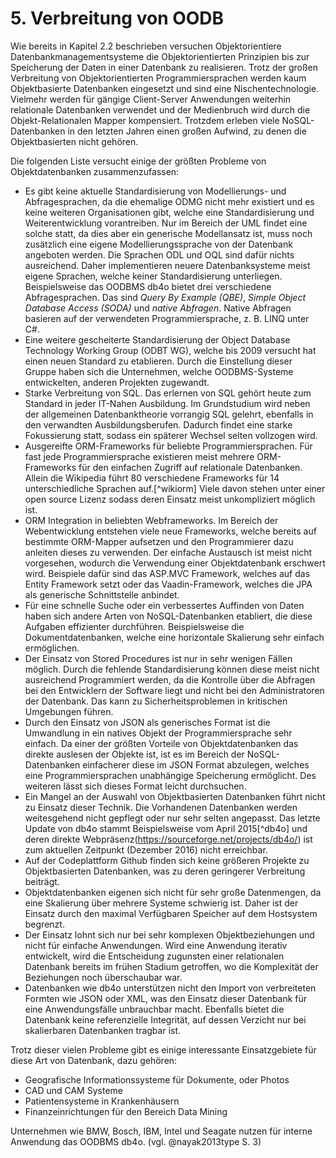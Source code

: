 # 5. Verbreitung von OODB
Wie bereits in Kapitel 2.2 beschrieben versuchen Objektorientiere Datenbankmanagementsysteme die Objektorientierten Prinzipien bis zur Speicherung der Daten in einer Datenbank zu realisieren.
Trotz der großen Verbreitung von Objektorientierten Programmiersprachen werden kaum Objektbasierte Datenbanken eingesetzt und sind eine Nischentechnologie.
Vielmehr werden für gängige Client-Server Anwendungen weiterhin relationale Datenbanken verwendet und der Medienbruch wird durch die Objekt-Relationalen Mapper kompensiert.
Trotzdem erleben viele NoSQL-Datenbanken in den letzten Jahren einen großen Aufwind, zu denen die Objektbasierten nicht gehören.

Die folgenden Liste versucht einige der größten Probleme von Objektdatenbanken zusammenzufassen:

  * Es gibt keine aktuelle Standardisierung von Modellierungs- und Abfragesprachen, da die ehemalige ODMG nicht mehr existiert und es keine weiteren Organisationen gibt, welche eine Standardisierung und Weiterentwicklung vorantreiben. Nur im Bereich der UML findet eine solche statt, da dies aber ein generische Modellansatz ist, muss noch zusätzlich eine eigene Modellierungssprache von der Datenbank angeboten werden. Die Sprachen ODL und OQL sind dafür nichts ausreichend. Daher implementieren neuere Datenbanksysteme meist eigene Sprachen, welche keiner Standardisierung unterliegen. Beispielsweise das OODBMS db4o bietet drei verschiedene Abfragesprachen. Das sind *Query By Example (QBE)*, *Simple Object Database Access (SODA)* und *native Abfragen*. Native Abfragen basieren auf der verwendeten Programmiersprache, z. B. LINQ unter C#.
  * Eine weitere gescheiterte Standardisierung der Object Database Technology Working Group (ODBT WG), welche bis 2009 versucht hat einen neuen Standard zu etablieren. Durch die Einstellung dieser Gruppe haben sich die Unternehmen, welche OODBMS-Systeme entwickelten, anderen Projekten zugewandt.
  * Starke Verbreitung von SQL. Das erlernen von SQL gehört heute zum Standard in jeder IT-Nahen Ausbildung. Im Grundstudium wird neben der allgemeinen Datenbanktheorie vorrangig SQL gelehrt, ebenfalls in den verwandten Ausbildungsberufen. Dadurch findet eine starke Fokussierung statt, sodass ein späterer Wechsel selten vollzogen wird.
  * Ausgereifte ORM-Frameworks für beliebte Programmiersprachen. Für fast jede Programmiersprache existieren meist mehrere ORM-Frameworks für den einfachen Zugriff auf relationale Datenbanken. Allein die Wikipedia führt 80 verschiedene Frameworks für 14 unterschiedliche Sprachen auf.[^wikiorm] Viele davon stehen unter einer open source Lizenz sodass deren Einsatz meist unkompliziert möglich ist.
  * ORM Integration in beliebten Webframeworks. Im Bereich der Webentwicklung entstehen viele neue Frameworks, welche bereits auf bestimmte ORM-Mapper aufsetzen und den Programmierer dazu anleiten dieses zu verwenden. Der einfache Austausch ist meist nicht vorgesehen, wodurch die Verwendung einer Objektdatenbank erschwert wird. Beispiele dafür sind das ASP.MVC Framework, welches auf das Entity Framework setzt oder das Vaadin-Framework, welches die JPA als generische Schnittstelle anbindet.
  * Für eine schnelle Suche oder ein verbessertes Auffinden von Daten haben sich andere Arten von NoSQL-Datenbanken etabliert, die diese Aufgaben effizienter durchführen. Beispielsweise die Dokumentdatenbanken, welche eine horizontale Skalierung sehr einfach ermöglichen.
  * Der Einsatz von Stored Procedures ist nur in sehr wenigen Fällen möglich. Durch die fehlende Standardisierung können diese meist nicht ausreichend Programmiert werden, da die Kontrolle über die Abfragen bei den Entwicklern der Software liegt und nicht bei den Administratoren der Datenbank. Das kann zu Sicherheitsproblemen in kritischen Umgebungen führen.
  * Durch den Einsatz von JSON als generisches Format ist die Umwandlung in ein natives Objekt der Programmiersprache sehr einfach. Da einer der größten Vorteile von Objektdatenbanken das direkte auslesen der Objekte ist, ist es im Bereich der NoSQL-Datenbanken einfacherer diese im JSON Format abzulegen, welches eine Programmiersprachen unabhängige Speicherung ermöglicht. Des weiteren lässt sich dieses Format leicht durchsuchen.
  * Ein Mangel an der Auswahl von Objektbasierten Datenbanken führt nicht zu Einsatz dieser Technik. Die Vorhandenen Datenbanken werden weitesgehend nicht gepflegt oder nur sehr selten angepasst. Das letzte Update von db4o stammt Beispielsweise vom April 2015[^db4o] und deren direkte Webpräsenz(https://sourceforge.net/projects/db4o/) ist zum aktuellen Zeitpunkt (Dezember 2016) nicht erreichbar.
  * Auf der Codeplattform Github finden sich keine größeren Projekte zu Objektbasierten Datenbanken, was zu deren geringerer Verbreitung beiträgt.
  * Objektdatenbanken eigenen sich nicht für sehr große Datenmengen, da eine Skalierung über mehrere Systeme schwierig ist. Daher ist der Einsatz durch den maximal Verfügbaren Speicher auf dem Hostsystem begrenzt.
  * Der Einsatz lohnt sich nur bei sehr komplexen Objektbeziehungen und nicht für einfache Anwendungen. Wird eine Anwendung iterativ entwickelt, wird die Entscheidung zugunsten einer relationalen Datenbank bereits im frühen Stadium getroffen, wo die Komplexität der Beziehungen noch überschaubar war.
  * Datenbanken wie db4o unterstützen nicht den Import von verbreiteten Formten wie JSON oder XML, was den Einsatz dieser Datenbank für eine Anwendungsfälle unbrauchbar macht. Ebenfalls bietet die Datenbank keine referenzielle Integrität, auf dessen Verzicht nur bei skalierbaren Datenbanken tragbar ist.


Trotz dieser vielen Probleme gibt es einige interessante Einsatzgebiete für diese Art von Datenbank, dazu gehören:

  * Geografische Informationssysteme für Dokumente, oder Photos
  * CAD und CAM Systeme
  * Patientensysteme in Krankenhäusern
  * Finanzeinrichtungen für den Bereich Data Mining

Unternehmen wie BMW, Bosch, IBM, Intel und Seagate nutzen für interne Anwendung das OODBMS db4o. (vgl. @nayak2013type S. 3)
